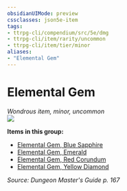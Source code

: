 ```yaml
---
obsidianUIMode: preview
cssclasses: json5e-item
tags:
- ttrpg-cli/compendium/src/5e/dmg
- ttrpg-cli/item/rarity/uncommon
- ttrpg-cli/item/tier/minor
aliases: 
- "Elemental Gem"
---
```

# Elemental Gem
*Wondrous item, minor, uncommon*  
![](3-Mechanics/CLI/items/img/elemental-gem.webp#right)


**Items in this group:**

- [Elemental Gem, Blue Sapphire](3-Mechanics/CLI/items/elemental-gem-blue-sapphire.md)
- [Elemental Gem, Emerald](3-Mechanics/CLI/items/elemental-gem-emerald.md)
- [Elemental Gem, Red Corundum](3-Mechanics/CLI/items/elemental-gem-red-corundum.md)
- [Elemental Gem, Yellow Diamond](3-Mechanics/CLI/items/elemental-gem-yellow-diamond.md)

*Source: Dungeon Master's Guide p. 167*